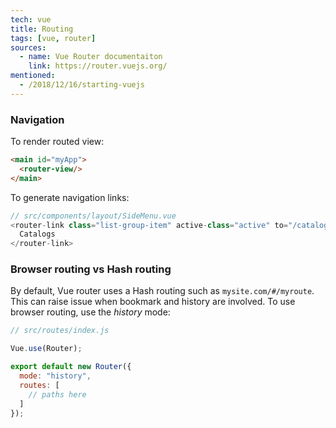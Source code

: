 ```yaml
---
tech: vue
title: Routing
tags: [vue, router]
sources:
  - name: Vue Router documentaiton
    link: https://router.vuejs.org/
mentioned:
  - /2018/12/16/starting-vuejs
---
```


### Navigation

To render routed view:

```html
<main id="myApp">
  <router-view/>
</main>
```

To generate navigation links:

```javascript
// src/components/layout/SideMenu.vue
<router-link class="list-group-item" active-class="active" to="/catalogs">
  Catalogs
</router-link>
```

### Browser routing vs Hash routing

By default, Vue router uses a Hash routing such as `mysite.com/#/myroute`. This
can raise issue when bookmark and history are involved. To use browser routing,
use the _history_ mode:

```javascript
// src/routes/index.js

Vue.use(Router);

export default new Router({
  mode: "history",
  routes: [
    // paths here
  ]
});
```
